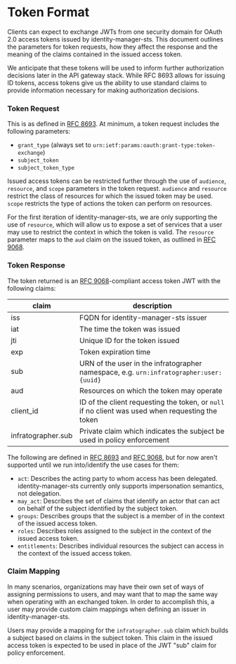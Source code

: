 # Token Format

Clients can expect to exchange JWTs from one security domain for OAuth 2.0 access tokens issued by identity-manager-sts. This document outlines the parameters for token requests, how they affect the response and the meaning of the claims contained in the issued access token.

We anticipate that these tokens will be used to inform further authorization decisions later in the API gateway stack. While RFC 8693 allows for issuing ID tokens, access tokens give us the ability to use standard claims to provide information necessary for making authorization decisions.

### Token Request

This is as defined in [RFC 8693][rfc-8693]. At minimum, a token request includes the following parameters:

- `grant_type` (always set to `urn:ietf:params:oauth:grant-type:token-exchange`)
- `subject_token`
- `subject_token_type`

Issued access tokens can be restricted further through the use of `audience`, `resource`, and `scope` parameters in the token request. `audience` and `resource` restrict the class of resources for which the issued token may be used. `scope` restricts the type of actions the token can perform on resources.

For the first iteration of identity-manager-sts, we are only supporting the use of `resource`, which will allow us to expose a set of services that a user may use to restrict the context in which the token is valid. The `resource` parameter maps to the `aud` claim on the issued token, as outlined in [RFC 9068][rfc-9068].


### Token Response

The token returned is an [RFC 9068][rfc-9068]-compliant access token JWT with the following claims:

| claim              | description                                                                                      |
|--------------------|--------------------------------------------------------------------------------------------------|
| iss                | FQDN for identity-manager-sts issuer                                                             |
| iat                | The time the token was issued                                                                    |
| jti                | Unique ID for the token issued                                                                   |
| exp                | Token expiration time                                                                            |
| sub                | URN of the user in the infratographer namespace, e.g. `urn:infratographer:user:{uuid}`           |
| aud                | Resources on which the token may operate                                                         |
| client_id          | ID of the client requesting the token, or `null` if no client was used when requesting the token |
| infratographer.sub | Private claim which indicates the subject be used in policy enforcement                          |

The following are defined in [RFC 8693][rfc-8693] and [RFC 9068][rfc-9068], but for now aren't supported until we run into/identify the use cases for them:

- `act`: Describes the acting party to whom access has been delegated. identity-manager-sts currently only supports impersonation semantics, not delegation.
- `may_act`: Describes the set of claims that identify an actor that can act on behalf of the subject identified by the subject token.
- `groups`: Describes groups that the subject is a member of in the context of the issued access token.
- `roles`: Describes roles assigned to the subject in the context of the issued access token.
- `entitlements`: Describes individual resources the subject can access in the context of the issued access token.

### Claim Mapping

In many scenarios, organizations may have their own set of ways of assigning permissions to users, and may want that to map the same way when operating with an exchanged token. In order to accomplish this, a user may provide custom claim mappings when defining an issuer in identity-manager-sts.

Users may provide a mapping for the `infratographer.sub` claim which builds a subject based on claims in the subject token. This claim in the issued access token is expected to be used in place of the JWT "sub" claim for policy enforcement.

[rfc-8693]: https://www.rfc-editor.org/rfc/rfc8693.html
[rfc-9068]: https://www.rfc-editor.org/rfc/rfc9068.html
